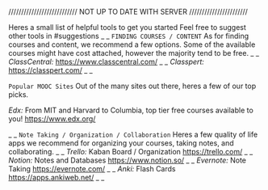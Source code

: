 ///////////////////////////
NOT UP TO DATE WITH SERVER
///////////////////////


Heres a small list of helpful tools to get you started
Feel free to suggest other tools in #suggestions
_ _ 
`FINDING COURSES / CONTENT`
As for finding courses and content, we recommend a few options. Some of the available courses might have cost attached, however the majority tend to be free.
_ _
*ClassCentral:*
https://www.classcentral.com/
_ _
*Classpert:*
https://classpert.com/
_ _

`Popular MOOC Sites`
Out of the many sites out there, heres a few of our top picks.

*Edx:* From MIT and Harvard to Columbia, top tier free courses available to you!
https://www.edx.org/

_ _
`Note Taking / Organization / Collaboration`
Heres a few quality of life apps we recommend for organizing your courses, taking notes, and collaborating.
_ _
*Trello:* Kaban Board / Organization
https://trello.com/
_ _
*Notion:* Notes and Databases
https://www.notion.so/
_ _
*Evernote:* Note Taking
https://evernote.com/
_ _
*Anki:* Flash Cards
https://apps.ankiweb.net/
_ _